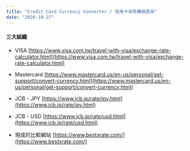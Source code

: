 ```yaml
---
title: "Credit Card Currency Converter / 信用卡貨幣轉換匯率"
date: "2020-10-27"
---
```


#### 三大組織
* VISA [https://www.visa.com.tw/travel-with-visa/exchange-rate-calculator.html](https://www.visa.com.tw/travel-with-visa/exchange-rate-calculator.html)
* Mastercard [https://www.mastercard.us/en-us/personal/get-support/convert-currency.html](https://www.mastercard.us/en-us/personal/get-support/convert-currency.html)
* JCB - JPY [https://www.jcb.jp/rate/jpy.html](https://www.jcb.jp/rate/jpy.html)
* JCB - USD [https://www.jcb.jp/rate/usd.html](https://www.jcb.jp/rate/usd.html) 

* 現成的比較網站  [https://www.bestxrate.com/](https://www.bestxrate.com/)

